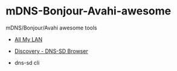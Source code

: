 # mDNS-Bonjour-Avahi-awesome
mDNS/Bonjour/Avahi awesome tools

- [All My LAN](https://apps.microsoft.com/detail/9wzdncrdn19v?hl=en-US&gl=US)

- [Discovery - DNS-SD Browser](https://apps.apple.com/us/app/discovery-dns-sd-browser/id1381004916?l=zh-Hans-CN&mt=12)
- dns-sd cli
